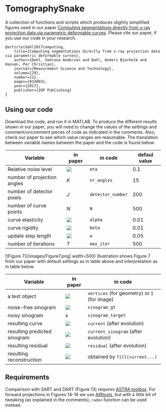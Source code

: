 # TomographySnake

A collection of functions and scripts which produces slightly simplified figures used in
our paper
[Computing segmentations directly from x-ray projection data via parametric deformable curves](https://iopscience.iop.org/article/10.1088/1361-6501/aa950e/meta). Please cite our paper, if you use our code in your research.

    @article{dahl2017computing,
        title={Computing segmentations directly from x-ray projection data via parametric deformable curves},
        author={Dahl, Vedrana Andersen and Dahl, Anders Bjorholm and Hansen, Per Christian},
        journal={Measurement Science and Technology},
        volume={29},
        number={1},
        pages={014003},
        year={2017},
        publisher={IOP Publishing}
    }

## Using our code

Download the code, and run it in MATLAB. To produce the different results shown in our paper, you will need to change the
values of the settings and comment/uncomment pieces of code as indicated in the comments. Also, check our paper to see which value ranges are reasonable. The translation between variable names between the paper and the code is found below. 

Variable | in paper | in code | defaul value
------------ | ------------- | ------------- | -------------
Relative noise level | <img src="https://render.githubusercontent.com/render/math?math=\eta"> | `eta` | 0.1
number of projection angles | *K* | `nr_angles` | 15
number of detector pixels | *J* | `detector_number` | 200
number of curve points | *N* | `N` | 500
curve elasticity | <img src="https://render.githubusercontent.com/render/math?math=\alpha"> | `alpha` | 0.01
curve rigidity | <img src="https://render.githubusercontent.com/render/math?math=\beta"> | `beta` | 0.01
update step length | <img src="https://render.githubusercontent.com/render/math?math=\tau"> | `w` | 0.05
number of iterations | *T* | `max_iter` | 500

![Figure 7](/images/Figure7.png| width=500)
Illustration shows Figure 7 from our paper with default settings as in table above and interpretation as in table below.

Variable | in paper | in code 
------------ | ------------- | ------------- 
a test object | <img src="https://render.githubusercontent.com/render/math?math=\tilde{o}"> | `vertices` (for geometry) or `I` (for image)
noise-free sinogram | <img src="https://render.githubusercontent.com/render/math?math=\tilde{s}"> | `sinogram_gt`
noisy sinogram | *s* | `sinogram_target`
resulting curve | <img src="https://render.githubusercontent.com/render/math?math=\mathbf{c}^\mathrm{end}"> | `current` (after evolution)
resulting predicted sinogram | <img src="https://render.githubusercontent.com/render/math?math=p^\mathrm{end}"> | `current_sinogram` (after evolution)
resulting residual | <img src="https://render.githubusercontent.com/render/math?math=s-p^\mathrm{end}"> | `residual` (after evolution)
resulting reconstruction | <img src="https://render.githubusercontent.com/render/math?math=p^\mathrm{end}"> | obtained by `fill(current...)` 

## Requirements

Comparison with SART and DART (Figure 13) requires
[ASTRA toolbox](https://www.astra-toolbox.com/).
For forward projections in Figures 14-16 we use
[AIRtools](http://www.imm.dtu.dk/~pcha/AIRtoolsII/index.html),
but with a little bit of tweaking (as explained in the
comments), `radon` function can be used instead.


